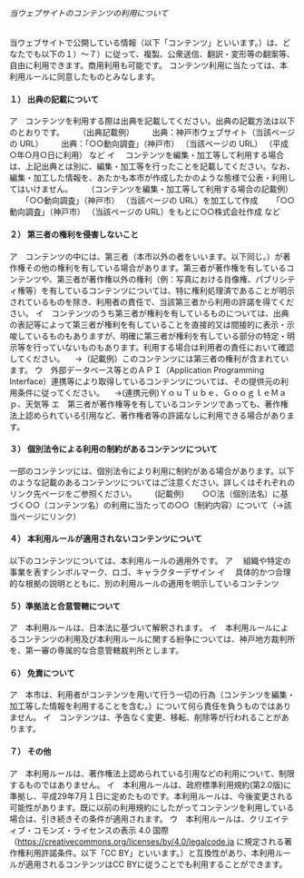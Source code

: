 ###### 当ウェブサイトのコンテンツの利用について

当ウェブサイトで公開している情報（以下「コンテンツ」といいます。）は、どなたでも以下の１）～７）に従って、複製、公衆送信、翻訳・変形等の翻案等、自由に利用できます。商用利用も可能です。
コンテンツ利用に当たっては、本利用ルールに同意したものとみなします。
#### １） 出典の記載について

ア　コンテンツを利用する際は出典を記載してください。出典の記載方法は以下のとおりです。
　　（出典記載例）
　　出典：神戸市ウェブサイト（当該ページの URL）
　　出典：「○○動向調査」（神戸市） （当該ページの URL） （平成○年○月○日に利用） など
イ 　コンテンツを編集・加工等して利用する場合は、上記出典とは別に、編集・加工等を行ったことを記載してください。なお、編集・加工した情報を、あたかも本市が作成したかのような態様で公表・利用してはいけません。
　　（コンテンツを編集・加工等して利用する場合の記載例）
　　「○○動向調査」（神戸市） （当該ページの URL）を加工して作成
　　「○○動向調査」（神戸市） （当該ページの URL）をもとに○○株式会社作成 など
#### ２） 第三者の権利を侵害しないこと

ア　コンテンツの中には、第三者（本市以外の者をいいます。以下同じ。）が著作権その他の権利を有している場合があります。第三者が著作権を有しているコンテンツや、第三者が著作権以外の権利（例：写真における肖像権、パブリシティ権等）を有しているコンテンツについては、特に権利処理済であることが明示されているものを除き、利用者の責任で、当該第三者から利用の許諾を得てください。
イ　コンテンツのうち第三者が権利を有しているものについては、出典の表記等によって第三者が権利を有していることを直接的又は間接的に表示・示唆しているものもありますが、明確に第三者が権利を有している部分の特定・明示等を行っていないものもあります。利用する場合は利用者の責任において確認してください。
　→（記載例）このコンテンツには第三者の権利が含まれています。
ウ　外部データベース等とのＡＰＩ（Application Programming Interface）連携等により取得しているコンテンツについては、その提供元の利用条件に従ってください。
　→(連携元例)ＹｏｕＴｕｂｅ、ＧｏｏｇｌｅＭａｐ、天気等
エ　第三者が著作権等を有しているコンテンツであっても、著作権法上認められている引用など、著作権者等の許諾なしに利用できる場合があります。
#### ３） 個別法令による利用の制約があるコンテンツについて

一部のコンテンツには、個別法令により利用に制約がある場合があります。以下のような記載のあるコンテンツについてはご注意ください。詳しくはそれぞれのリンク先ページをご参照ください。
　　(記載例)
　　○○法（個別法名）に基づく○○（コンテンツ名）の利用に当たっての○○（制約内容）について（→該当ページにリンク）
#### ４） 本利用ルールが適用されないコンテンツについて

以下のコンテンツについては、本利用ルールの適用外です。
ア 　組織や特定の事業を表すシンボルマーク、ロゴ、キャラクターデザイン
イ 　具体的かつ合理的な根拠の説明とともに、別の利用ルールの適用を明示しているコンテンツ
#### ５）準拠法と合意管轄について

ア　本利用ルールは、日本法に基づいて解釈されます。
イ　本利用ルールによるコンテンツの利用及び本利用ルールに関する紛争については、神戸地方裁判所を、第一審の専属的な合意管轄裁判所とします。
#### ６） 免責について

ア　本市は、利用者がコンテンツを用いて行う一切の行為（コンテンツを編集・加工等した情報を利用することを含む。）について何ら責任を負うものではありません。
イ　コンテンツは、予告なく変更、移転、削除等が行われることがあります。
#### ７） その他

ア　本利用ルールは、著作権法上認められている引用などの利用について、制限するものではありません。
イ　本利用ルールは、政府標準利用規約(第2.0版)に準拠し、平成29年7月１日に定めたものです。本利用ルールは、今後変更される可能性があります。既に以前の利用規約にしたがってコンテンツを利用している場合は、引き続きその条件が適用されます。
ウ　本利用ルールは、クリエイティブ・コモンズ・ライセンスの表示 4.0 国際（https://creativecommons.org/licenses/by/4.0/legalcode.ja に規定される著作権利用許諾条件。以下「CC BY」といいます。）と互換性があり、本利用ルールが適用されるコンテンツはCC BYに従うことでも利用することができます。
